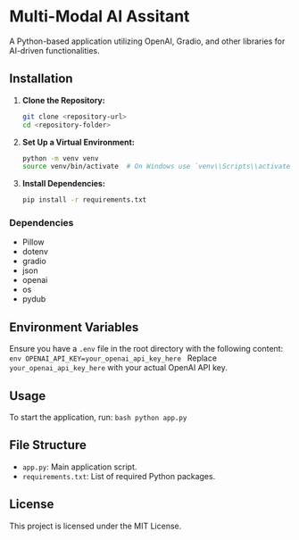 # Multi-Modal AI Assitant

A Python-based application utilizing OpenAI, Gradio, and other libraries for AI-driven functionalities.

## Installation

1. **Clone the Repository:**  
    ```bash
    git clone <repository-url>
    cd <repository-folder>
    ```

2. **Set Up a Virtual Environment:**  
    ```bash
    python -m venv venv
    source venv/bin/activate  # On Windows use `venv\\Scripts\\activate`
    ```

3. **Install Dependencies:**  
    ```bash
    pip install -r requirements.txt
    ```

### Dependencies
- Pillow
- dotenv
- gradio
- json
- openai
- os
- pydub

## Environment Variables

Ensure you have a `.env` file in the root directory with the following content:
    ```env
    OPENAI_API_KEY=your_openai_api_key_here
    ```
Replace `your_openai_api_key_here` with your actual OpenAI API key.

## Usage

To start the application, run:
    ```bash
    python app.py
    ```

## File Structure
- `app.py`: Main application script.
- `requirements.txt`: List of required Python packages.

## License

This project is licensed under the MIT License.
